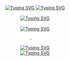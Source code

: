 <div align="center">
  <a href="https://git.io/typing-svg"><img src="https://readme-typing-svg.demolab.com?font=Fira+Code&duration=2000&color=FFFFFF&background=0D1117&center=true&vCenter=true&random=true&width=125&height=25&lines=Eae!;Hello!;%E3%81%8A%E3%81%AF%E3%82%88%E3%81%86+%EF%BC%81" alt="Typing SVG" /></a>
  <a href="https://git.io/typing-svg"><img src="https://readme-typing-svg.demolab.com?font=Fira+Code&duration=1&color=FFFFFF&background=0D1117&center=true&vCenter=true&repeat=false&height=25&lines=I'm+H%C3%A9litto+Souza+Ferreira" alt="Typing SVG" /></a>
</div>

<br />

<div align="center">
  <a href="https://git.io/typing-svg">
    <img src="https://readme-typing-svg.demolab.com?font=Fira+Code&size=18&duration=1&color=FFFFFF&background=0D1117&center=true&vCenter=true&repeat=false&width=500&height=25&lines=Some+things+I'm+currently+using!" alt="Typing SVG" />
  </a>
</div>

<br />

<div align="center">
  <a href="https://git.io/typing-svg">
    <img src="https://readme-typing-svg.demolab.com?font=Fira+Code&size=18&duration=1&color=FFFFFF&background=0D1117&center=true&vCenter=true&repeat=false&width=500&height=25&lines=Contact+me!" alt="Typing SVG" />
  </a>
</div>
<div align="center">
  <a href="https://steamcommunity.com/id/__oie__/">
    <img src="https://raw.githubusercontent.com/0xBlooD/0xBlooD/master/assets/steam.svg" width="24" height="24" alt="Steam" />
  </a>
  <img src="https://raw.githubusercontent.com/0xBlooD/0xBlooD/master/assets/linkedin.svg" width="24" height="24" alt="LinkedIn" />
  <img src="https://raw.githubusercontent.com/0xBlooD/0xBlooD/master/assets/email.svg" width="24" height="24" alt="E-Mail" />
</div>

<br />

<div align="center">
  <a href="https://git.io/typing-svg">
    <img src="https://readme-typing-svg.demolab.com?font=Fira+Code&size=18&duration=1&color=FFFFFF&background=0D1117&center=true&vCenter=true&repeat=false&width=500&height=25&lines=A+4Fun+game!" alt="Typing SVG" />
  </a>
</div>
<div align="center">
  <a href="https://git.io/typing-svg"><img src="https://readme-typing-svg.demolab.com?font=Fira+Code&weight=100&size=16&duration=1&color=0D1117&background=FFFFFF&center=true&vCenter=true&repeat=false&width=500&height=25&lines=I+hope+you+enjoy+it!" alt="Typing SVG" />
  </a>
</div>
